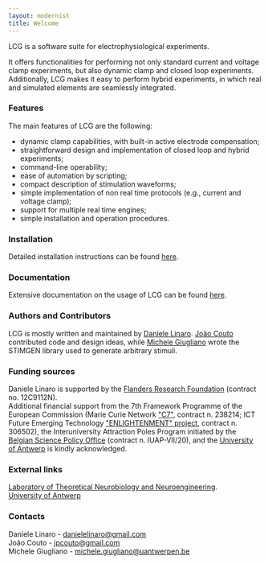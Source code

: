 ```yaml
---
layout: modernist
title: Welcome
---
```


LCG is a software suite for electrophysiological experiments.

It offers functionalities for performing not only standard current and
voltage clamp experiments, but also dynamic clamp and closed loop
experiments. Additionally, LCG makes it easy to perform hybrid
experiments, in which real and simulated elements are seamlessly
integrated.

### Features
The main features of LCG are the following:
- dynamic clamp capabilities, with built-in active electrode compensation; 
- straightforward design and implementation of closed loop and hybrid experiments; 
- command-line operability; 
- ease of automation by scripting; 
- compact description of stimulation waveforms; 
- simple implementation of non real time protocols (e.g., current and voltage clamp); 
- support for multiple real time engines; 
- simple installation and operation procedures. 

### Installation
Detailed installation instructions can be found [here](installation.html).

### Documentation
Extensive documentation on the usage of LCG can be found [here](manual.html).

### Authors and Contributors
LCG is mostly written and maintained by [Daniele Linaro](mailto:danielelinaro@gmail.com).
[João Couto](mailto:jpcouto@gmail.com) contributed code and design ideas, while [Michele
Giugliano](mailto:michele.giugliano@ua.ac.be) wrote the STIMGEN library used to generate arbitrary stimuli.

### Funding sources

Daniele Linaro is supported by the [Flanders Research
Foundation](http://www.fwo.be/) (contract no. 12C9112N).  
Additional financial support from the 7th Framework Programme of the European
Commission (Marie Curie Network ["C7"](http://www.cerebellumc7.eu/), contract n. 238214; ICT Future
Emerging Technology ["ENLIGHTENMENT" project](http://enlightenment-fp7.eu/), contract n. 306502),
the Interuniversity Attraction Poles Program initiated by the [Belgian
Science Policy Office](http://www.belspo.be/) (contract n. IUAP-VII/20), and the [University
of Antwerp](https://www.uantwerpen.be/en/) is kindly acknowledged.
<!--
Additional financial support from the European Commission
(FP7-ICT-FET [BRAINLEAP project](http://www.brainleap.eu/), contract
n. 306502) and from the [University of Antwerp](http://www.ua.ac.be/)
is kindly ackowledged.
-->

### External links
[Laboratory of Theoretical Neurobiology and Neuroengineering](http://www.tnb.ua.ac.be/).  
[University of Antwerp](http://www.uantwerpen.be/)

### Contacts
Daniele Linaro - <danielelinaro@gmail.com>  
Jo&atilde;o Couto - <jpcouto@gmail.com>  
Michele Giugliano - <michele.giugliano@uantwerpen.be>


